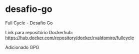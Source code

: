 # desafio-go
Full Cycle - Desafio Go

Link para repositório Dockerhub: https://hub.docker.com/repository/docker/rvaldomiro/fullcycle

Adicionado GPG